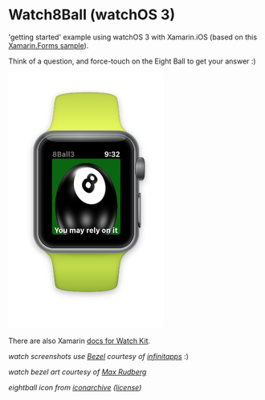 Watch8Ball (watchOS 3)
==========

'getting started' example using watchOS 3 with Xamarin.iOS (based on this [Xamarin.Forms sample](https://github.com/conceptdev/xamarin-forms-samples/tree/master/MagicEightBall)).

Think of a question, and force-touch on the Eight Ball to get your answer :)

![screenshot](Screenshots/8ball.png "watch")


There are also Xamarin [docs for Watch Kit](http://developer.xamarin.com/guides/ios/watch/).

*watch screenshots use [Bezel](http://infinitapps.com/bezel/) courtesy of [infinitapps](http://infinitapps.com/)* :)

*watch bezel art courtesy of [Max Rudberg](http://blog.maxrudberg.com/post/110056879433/apple-watch-bezels-for-bezel)*

*eightball icon from [iconarchive](http://www.iconarchive.com/show/pool-ball-icons-by-barkerbaggies/Ball-8-icon.html) ([license](http://creativecommons.org/licenses/by-nc-sa/4.0/))*
